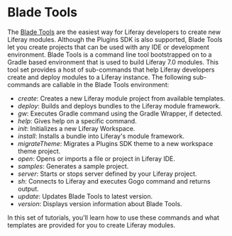 # Blade Tools

The [Blade Tools](https://github.com/gamerson/liferay-blade-tools) are the
easiest way for Liferay developers to create new Liferay modules. Although the
Plugins SDK is also supported, Blade Tools let you create projects that can be
used with any IDE or development environment. Blade Tools is a command line tool
bootstrapped on to a Gradle based environment that is used to build Liferay 7.0
modules. This tool set provides a host of sub-commands that help Liferay
developers create and deploy modules to a Liferay instance. The following
sub-commands are callable in the Blade Tools environment:

- *create*: Creates a new Liferay module project from available templates.
- *deploy*: Builds and deploys bundles to the Liferay module framework.
- *gw*: Executes Gradle command using the Gradle Wrapper, if detected.
- *help*: Gives help on a specific command.
- *init*: Initializes a new Liferay Workspace.
- *install*: Installs a bundle into Liferay's module framework.
- *migrateTheme*: Migrates a Plugins SDK theme to a new workspace theme project.
- *open*: Opens or imports a file or project in Liferay IDE.
- *samples*: Generates a sample project.
- *server*: Starts or stops server defined by your Liferay project.
- *sh*: Connects to Liferay and executes Gogo command and returns output.
- *update*: Updates Blade Tools to latest version.
- *version*: Displays version information about Blade Tools.

In this set of tutorials, you'll learn how to use these commands and what
templates are provided for you to create Liferay modules.
